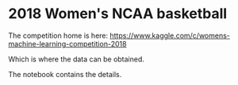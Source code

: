 # 2018 Women's NCAA basketball

The competition home is here:
https://www.kaggle.com/c/womens-machine-learning-competition-2018

Which is where the data can be obtained.

The notebook contains the details.
